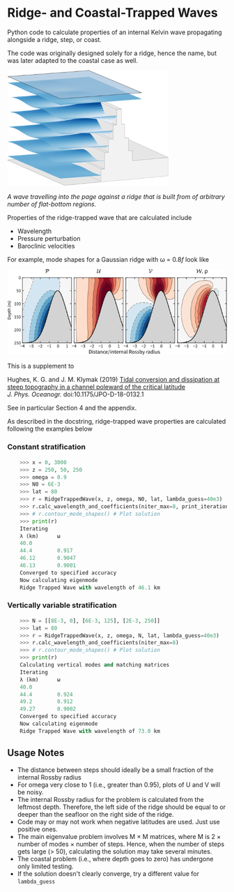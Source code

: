 # Ridge- and Coastal-Trapped Waves
Python code to calculate properties of an internal Kelvin wave propagating alongside a ridge, step, or coast.

The code was originally designed solely for a ridge, hence the name, but was later adapted to the coastal case as well.

<img src="ridge_trapped_wave_schematic.png" height="264" width="370" >

*A wave travelling into the page against a ridge that is built from of arbitrary number of flat-bottom regions.*

Properties of the ridge-trapped wave that are calculated include

- Wavelength
- Pressure perturbation
- Baroclinic velocities

For example, mode shapes for a Gaussian ridge with ω = 0.8*f* look like

<img src="wave_mode_shapes.png">

This is a supplement to

Hughes, K. G. and J. M. Klymak (2019) [Tidal conversion and dissipation at steep topography in a channel poleward of the critical latitude](http://dx.doi.org/doi:10.1175/JPO-D-18-0132.1)  
*J. Phys. Oceanogr.* doi:10.1175/JPO-D-18-0132.1

See in particular Section 4 and the appendix.

As described in the docstring, ridge-trapped wave properties are calculated following the examples below

### Constant stratification

```python
    >>> x = 0, 3000
    >>> z = 250, 50, 250
    >>> omega = 0.9
    >>> N0 = 6E-3
    >>> lat = 80
    >>> r = RidgeTrappedWave(x, z, omega, N0, lat, lambda_guess=40e3)
    >>> r.calc_wavelength_and_coefficients(niter_max=8, print_iterations=True)
    >>> # r.contour_mode_shapes() # Plot solution
    >>> print(r)
    Iterating
    λ (km)      ω
    40.0
    44.4        0.917
    46.12       0.9047
    46.13       0.9001
    Converged to specified accuracy
    Now calculating eigenmode
    Ridge Trapped Wave with wavelength of 46.1 km
```

### Vertically variable stratification

```python
    >>> N = [[8E-3, 0], [6E-3, 125], [2E-3, 250]]
    >>> lat = 80
    >>> r = RidgeTrappedWave(x, z, omega, N, lat, lambda_guess=40e3)
    >>> r.calc_wavelength_and_coefficients(niter_max=8)
    >>> # r.contour_mode_shapes() # Plot solution
    >>> print(r)
    Calculating vertical modes and matching matrices
    Iterating
    λ (km)      ω
    40.0
    44.4        0.924
    49.2        0.912
    49.27       0.9002
    Converged to specified accuracy
    Now calculating eigenmode
    Ridge Trapped Wave with wavelength of 73.0 km
```
## Usage Notes

- The distance between steps should ideally be a small fraction of the internal Rossby radius
- For omega very close to 1 (i.e., greater than 0.95), plots of U and V will be noisy.
- The internal Rossby radius for the problem is calculated from the leftmost depth. Therefore, the left side of the ridge should be equal to or deeper than the seafloor on the right side of the ridge.
- Code may or may not work when negative latitudes are used. Just use positive ones.
- The main eigenvalue problem involves M × M matrices, where M is 2 × number of modes × number of steps. Hence, when the number of steps gets large (> 50), calculating the solution may take several minutes.
- The coastal problem (i.e., where depth goes to zero) has undergone only limited testing.
- If the solution doesn't clearly converge, try a different value for `lambda_guess`

